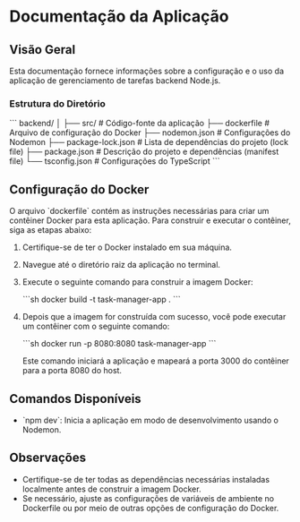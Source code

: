# Documentação da Aplicação

## Visão Geral

Esta documentação fornece informações sobre a configuração e o uso da aplicação de gerenciamento de tarefas backend Node.js.

### Estrutura do Diretório

\```
backend/
│
├── src/                     # Código-fonte da aplicação
├── dockerfile               # Arquivo de configuração do Docker
├── nodemon.json             # Configurações do Nodemon
├── package-lock.json        # Lista de dependências do projeto (lock file)
├── package.json             # Descrição do projeto e dependências (manifest file)
└── tsconfig.json            # Configurações do TypeScript
\```

## Configuração do Docker

O arquivo \`dockerfile\` contém as instruções necessárias para criar um contêiner Docker para esta aplicação. Para construir e executar o contêiner, siga as etapas abaixo:

1. Certifique-se de ter o Docker instalado em sua máquina.
2. Navegue até o diretório raiz da aplicação no terminal.
3. Execute o seguinte comando para construir a imagem Docker:

   \`\`\`sh
   docker build -t task-manager-app .
   \`\`\`

4. Depois que a imagem for construída com sucesso, você pode executar um contêiner com o seguinte comando:

   \`\`\`sh
   docker run -p 8080:8080 task-manager-app
   \`\`\`

   Este comando iniciará a aplicação e mapeará a porta 3000 do contêiner para a porta 8080 do host.

## Comandos Disponíveis

- \`npm dev\`: Inicia a aplicação em modo de desenvolvimento usando o Nodemon.

## Observações

- Certifique-se de ter todas as dependências necessárias instaladas localmente antes de construir a imagem Docker.
- Se necessário, ajuste as configurações de variáveis de ambiente no Dockerfile ou por meio de outras opções de configuração do Docker.
